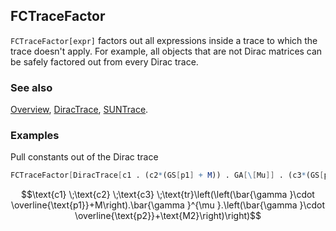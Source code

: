 ## FCTraceFactor

`FCTraceFactor[expr]` factors out all expressions inside a trace to which the trace doesn't apply. For example, all objects that are not Dirac matrices can be safely factored out from every Dirac trace.

### See also

[Overview](Extra/FeynCalc.md), [DiracTrace](DiracTrace.md), [SUNTrace](SUNTrace.md).

### Examples

Pull constants out of the Dirac trace

```mathematica
FCTraceFactor[DiracTrace[c1 . (c2*(GS[p1] + M)) . GA[\[Mu]] . (c3*(GS[p2] + M2))]]
```

$$\text{c1} \;\text{c2} \;\text{c3} \;\text{tr}\left(\left(\bar{\gamma }\cdot \overline{\text{p1}}+M\right).\bar{\gamma }^{\mu }.\left(\bar{\gamma }\cdot \overline{\text{p2}}+\text{M2}\right)\right)$$